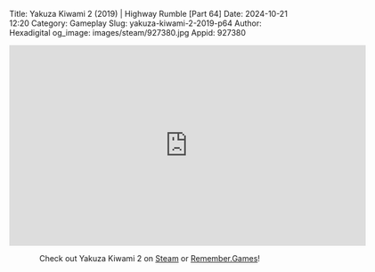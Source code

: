 Title: Yakuza Kiwami 2 (2019) | Highway Rumble [Part 64]
Date: 2024-10-21 12:20
Category: Gameplay
Slug: yakuza-kiwami-2-2019-p64
Author: Hexadigital
og_image: images/steam/927380.jpg
Appid: 927380

<center><iframe src="https://www.youtube.com/embed/M00nLQC2VHU?feature=oembed" allow="accelerometer; autoplay; encrypted-media; gyroscope; picture-in-picture" width="640" height="360" frameborder="0"></iframe>

Check out Yakuza Kiwami 2 on [Steam](https://store.steampowered.com/app/927380/?curator_clanid=34633900) or [Remember.Games](https://remember.games/game/344/yakuza-kiwami-2/)!</center>